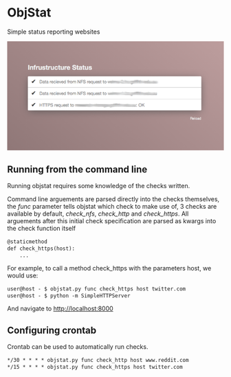 ObjStat
=======
Simple status reporting websites

![Screenshot](screenshot.png)

Running from the command line
-----------------------------

Running objstat requires some knowledge of the checks written. 

Command line arguements are parsed directly into the checks themselves,
the _func_ parameter tells objstat which check to make use of, 3 checks are available
by default, *check_nfs*, *check_http* and *check_https*. All arguements after this initial
check specification are parsed as kwargs into the check function itself

    @staticmethod
    def check_https(host):
        ...

For example, to call a method check_https with the parameters host, we would use:

    user@host - $ objstat.py func check_https host twitter.com
    user@host - $ python -m SimpleHTTPServer
    
And navigate to <http://localhost:8000>

Configuring crontab
-------------------
Crontab can be used to automatically run checks.

	*/30 * * * * objstat.py func check_http host www.reddit.com
	*/15 * * * * objstat.py func check_https host twitter.com